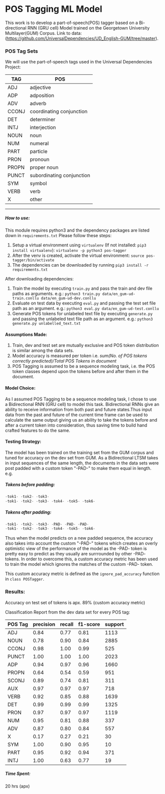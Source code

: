 # POS Tagging ML Model
This work is to develop a part-of-speech(POS) tagger based on a Bi-directional RNN (GRU cell) Model trained on the Georgetown University Multilayer(GUM) Corpus.
Link to data: (https://github.com/UniversalDependencies/UD_English-GUM/tree/master).
### POS Tag Sets
We will use the part-of-speech tags used in the Universal Dependencies Project:

|TAG|POS|
|---|---|
|ADJ|adjective|
|ADP|adposition|
|ADV|adverb|
|CCONJ|coordinating conjunction|
|DET|determiner|
|INTJ|interjection|
|NOUN|noun|
|NUM|numeral|
|PART|particle|
|PRON|pronoun|
|PROPN|proper noun|
|PUNCT|subordinating conjunction|
|SYM|symbol|
|VERB|verb|
|X|other|

--------------------------------
##### How to use:
This module requires python3 and the dependency packages are listed down in ```requirements.txt```
Please follow these steps:
1. Setup a virtual environment using ```virtualenv``` (If not installed: ```pip3 install virtualenv```):
    ```virtualenv -p python3 pos-tagger```
2. After the venv is created, activate the virtual environment:
    ```source pos-tagger/bin/activate```
3. The dependencies can be downloaded by running ```pip3 install -r requirements.txt```

After downloading dependencies:
1. Train the model by executing ```train.py``` and pass the train and dev file paths as arguments. e.g.:
    ```python3 train.py data/en_gum-ud-train.conllu data/en_gum-ud-dev.conllu```
2. Evaluate on test data by executing ```eval.py``` and passing the test set file path as an argument. e.g.:
    ```python3 eval.py data/en_gum-ud-test.conllu```
3. Generate POS tokens for unlabeled text file by executing ```generate.py``` and passing the unlabeled text file path as an argument. e.g.:
    ```python3 generate.py unlabelled_text.txt```


#### Assumptions Made:
1. Train, dev and test set are mutually exclusive and POS token distribution is similar among the data sets.
2. Model accuracy is measured per token i.e. *sum(No. of POS tokens correctly predicted)/Total POS Tokens in document*
3. POS Tagging is assumed to be a sequence modeling task, i.e. the POS token classes depend upon the tokens before and after them in the document.

#### Model Choice:
As I assumed POS Tagging to be a sequence modeling task, I chose to use a Bidirectional RNN (GRU cell) to model this task. Bidirectional RNNs give an ability to receive information from both past and future states.Thus input data from the past and future of the current time frame can be used to calculate the same output giving us an ability to take the tokens before and after a current token into consideration, thus saving time to build hand crafted features to do the same.

#### Testing Strategy:
The model has been trained on the training set from the GUM corpus and tuned for accuracy on the dev set from GUM.
As a Bidirectional LTSM takes in input sequences of the same length, the documents in the data sets were post padded with a custom token "-PAD-" to make them equal in length.
e.g.

##### Tokens before padding:

```python
-tok1- -tok2- -tok3-
-tok1- -tok2- -tok3- -tok4- -tok5- -tok6-
```
##### Tokens after padding:

```python
-tok1- -tok2- -tok3- -PAD- -PAD- -PAD-
-tok1- -tok2- -tok3- -tok4- -tok5- -tok6-
```

Thus when the model predicts on a new padded sequence, the accuracy also takes into account the custom "-PAD-" tokens which creates an overly optimistic view of the performance of the model as the -PAD- token is pretty easy to predict as they usually are surrrounded by other -PAD- tokens.
In order to overcome this, a custom accuracy metric has been used to train the model which ignores the matches of the custom -PAD- token.

This custom accuracy metric is defined as the ```ignore_pad_accuracy``` function in ```class POSTagger```.

### Results:

Accuracy on test set of tokens is apx. 89% (custom accuracy metric)

Classification Report from the dev data set for every POS tag:

|POS Tag|precision|recall|f1-score|support|
|-------|---------|------|--------|-------|
|ADJ|0.84|0.77|0.81|1113|
|NOUN|0.78|0.90|0.84|2885|
|CCONJ|0.98|1.00|0.99|525|
|PUNCT|1.00|1.00|1.00|2023|
|ADP|0.94|0.97|0.96|1660|
|PROPN|0.64|0.54|0.59|951|
|SCONJ|0.89|0.74|0.81|311|
|AUX|0.97|0.97|0.97|718|
|VERB|0.92|0.85|0.88|1639|
|DET|0.99|0.99|0.99|1325|
|PRON|0.97|0.97|0.97|1119|
|NUM|0.95|0.81|0.88|337|
|ADV|0.87|0.80|0.84|557|
|X|0.17|0.27|0.21|30|
|SYM|1.00|0.90|0.95|10|
|PART|0.95|0.92|0.94|371|
|INTJ|1.00|0.63|0.77|19|

##### Time Spent: 
20 hrs (apx)